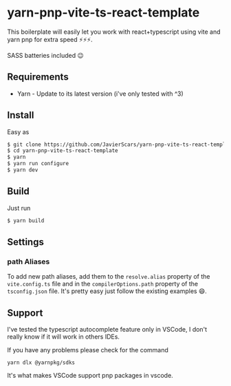 # yarn-pnp-vite-ts-react-template

This boilerplate will easily let you work with react+typescript using vite and yarn pnp for extra speed ⚡⚡⚡.

SASS batteries included 😉
## Requirements
- Yarn - Update to its latest version (i've only tested with ^3)

## Install 
Easy as 
```sh
$ git clone https://github.com/JavierScars/yarn-pnp-vite-ts-react-template.git
$ cd yarn-pnp-vite-ts-react-template
$ yarn
$ yarn run configure
$ yarn dev
```
## Build
Just run
```sh
$ yarn build
```

## Settings
### path Aliases
To add new path aliases, add them to the ```resolve.alias``` property of the ```vite.config.ts``` file and in the ```compilerOptions.path``` property of the ```tsconfig.json``` file. It's pretty easy just follow the existing examples 😄.

## Support
I've tested the typescript autocomplete feature only in VSCode, I don't really know if it will work in others IDEs.

If you have any problems please check for the command
```
yarn dlx @yarnpkg/sdks
```
It's what makes VSCode support pnp packages in vscode.